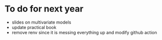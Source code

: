 # To do for next year

- slides on multivariate models
- update practical book
- remove renv since it is messing everything up and modify github action